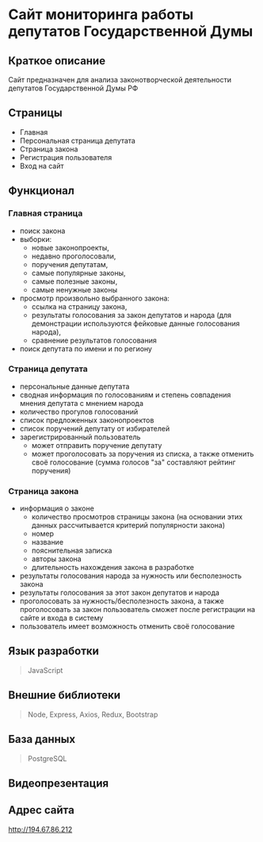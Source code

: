 # Сайт мониторинга работы депутатов Государственной Думы

## Краткое описание
Сайт предназначен для анализа законотворческой деятельности депутатов Государственной Думы РФ

## Страницы
- Главная
- Персональная страница депутата
- Страница закона
- Регистрация пользователя
- Вход на сайт

## Функционал
### Главная страница
- поиск закона
- выборки: 
    - новые законопроекты,
    - недавно проголосовали,
    - поручения депутатам,
    - самые популярные законы,
    - самые полезные законы,
    - самые ненужные законы
- просмотр произвольно выбранного закона:
    - ссылка на страницу закона,
    - результаты голосования за закон депутатов и народа (для демонстрации используются фейковые данные голосования народа),
    - сравнение результатов голосования
- поиск депутата по имени и по региону

### Страница депутата
- персональные данные депутата
- сводная информация по голосованиям и степень совпадения мнения депутата с мнением народа
- количество прогулов голосований
- список предложенных законопроектов
- список поручений депутату от избирателей
- зарегистрированный пользователь
    - может отправить поручение депутату
    - может проголосовать за поручения из списка, а также отменить своё голосование (сумма голосов "за" составляют рейтинг поручения)

### Страница закона
- информация о законе
    - количество просмотров страницы закона (на основании этих данных рассчитывается критерий популярности закона)
    - номер
    - название
     - пояснительная записка
     - авторы закона
     - длительность нахождения закона в разработке
- результаты голосования народа за нужность или бесполезность закона
- результаты голосования за этот закон депутатов и народа
- проголосовать за нужность/бесполезность закона, а также проголосовать за закон пользователь сможет после регистрации на сайте и входа в систему
- пользователь имеет возможность отменить своё голосование

## Язык разработки
>JavaScript

## Внешние библиотеки
>Node, Express, Axios,  Redux, Bootstrap

## База данных
>PostgreSQL

## Видеопрезентация


## Адрес сайта
http://194.67.86.212